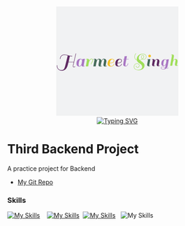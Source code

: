 <div align="center">
  <img src="https://github.com/hskhanduja03/Backend-Practice/blob/main/Vanilla-1s-280px(1).gif" alt="Animation">
</div>

<div align="center">
  <a href="https://git.io/typing-svg"><img src="https://readme-typing-svg.demolab.com?font=Fira+Code&duration=2000&pause=1000&color=F74687&width=500&lines=Coding+away%2C+one+keystroke+at+a+time...;Crafting+websites+with+passion+and+pixels.;Let's+connect+and+code+together!" alt="Typing SVG" /></a>
</div>

# Third Backend Project
A practice project for Backend

- [My Git Repo](https://github.com/hskhanduja03)

### Skills

[![My Skills](https://skillicons.dev/icons?i=html,css)](https://skillicons.dev) &nbsp;&nbsp; [![My Skills](https://skillicons.dev/icons?i=js)](https://skillicons.dev)&nbsp;&nbsp;[![My Skills](https://skillicons.dev/icons?i=tailwind)](https://skillicons.dev)&nbsp;&nbsp; 
![My Skills](https://skillicons.dev/icons?i=nodejs,mongodb,vercel)
<br/>
